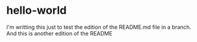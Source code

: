 # hello-world

I'm writting this just to test the edition of the README.md file in a branch.
And this is another edition of the README
